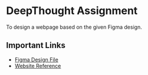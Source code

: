 # DeepThought Assignment

To design a webpage based on the given Figma design.

## Important Links

- [Figma Design File](https://www.figma.com/file/hrBbLgcBWyoomChuEKFmpn/Web-Development-Assignment?type=design&node-id=0-1&mode=design&t=2zebtRozkFGZngHB-0)
- [Website Reference](https://dtthon.deepthought.education/dtthon/applicant/storyboard/2085)
